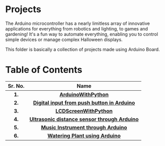 # Projects 

The Arduino microcontroller has a nearly limitless array of innovative applications for everything from robotics and lighting, to games and gardening! It's a fun way to automate everything, enabling you to control simple devices or manage complex Halloween displays.


This folder is basically a collection of  projects made using Arduino Board.

# Table of Contents

Sr. No.             |   Name               
:------------------:|:-------------------------:|
**1.**              | [**ArduinoWithPython**](https://github.com/Robotics-Club-BMU/Ardutronics/tree/main/Projects/ArduinoWithPython)  
**2.**              | [**Digital input from push button in Arduino**](https://github.com/Robotics-Club-BMU/Ardutronics/tree/main/Projects/Digital%20input%20from%20push%20button%20in%20Arduino)   
**3.**              | [**LCDScreenWithPython**](https://github.com/Robotics-Club-BMU/Ardutronics/tree/main/Projects/LCDScreenWithPython)   
**4.**              | [**Ultrasonic distance sensor through Arduino**](https://github.com/Robotics-Club-BMU/Ardutronics/tree/main/Projects/Ultrasonic%20distance%20sensor%20through%20arduino)   
**5.**              | [**Music Instrument through Arduino**](https://github.com/Robotics-Club-BMU/Ardutronics/tree/main/Projects/music%20instrument%20through%20arduino)   
**6.**              | [**Watering Plant using Arduino**](https://github.com/Robotics-Club-BMU/Ardutronics/tree/main/Projects/watering%20plant%20using%20arduino)   
